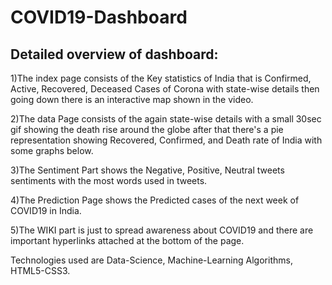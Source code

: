# COVID19-Dashboard

## Detailed overview of dashboard:

1)The index page consists of the Key statistics of India that is Confirmed, Active, Recovered, Deceased Cases of Corona with state-wise details then going down there is an interactive map shown in the video.

2)The data Page consists of the again state-wise details with a small 30sec gif showing the death rise around the globe after that there's a pie representation showing Recovered, Confirmed, and Death rate of India with some graphs below.

3)The Sentiment Part shows the Negative, Positive, Neutral tweets sentiments with the most words used in tweets.

4)The Prediction Page shows the Predicted cases of the next week of COVID19 in India.

5)The WIKI part is just to spread awareness about COVID19 and there are important hyperlinks attached at the bottom of the page.

Technologies used are Data-Science, Machine-Learning Algorithms, HTML5-CSS3.
